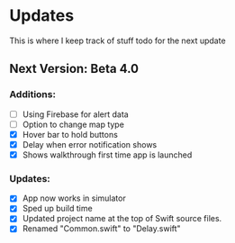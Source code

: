 # Updates

This is where I keep track of stuff todo for the next update


## Next Version: Beta 4.0

### Additions:
- [ ] Using Firebase for alert data
- [ ] Option to change map type
- [x] Hover bar to hold buttons
- [x] Delay when error notification shows
- [x] Shows walkthrough first time app is launched

### Updates:
- [x] App now works in simulator
- [x] Sped up build time
- [x] Updated project name at the top of Swift source files.
- [x] Renamed "Common.swift" to "Delay.swift"
